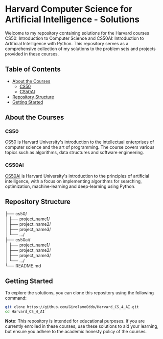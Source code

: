 # Harvard Computer Science for Artificial Intelligence - Solutions 

Welcome to my repository containing solutions for the Harvard courses CS50: Introduction to Computer Science and CS50AI: Introduction to Artificial Intelligence with Python. This repository serves as a comprehensive collection of my solutions to the problem sets and projects provided in these courses.

## Table of Contents
- [About the Courses](#about-the-courses)
  - [CS50](#cs50)
  - [CS50AI](#cs50ai)
- [Repository Structure](#repository-structure)
- [Getting Started](#getting-started)  

## About the Courses

### CS50
[CS50](https://cs50.harvard.edu/x/) is Harvard University's introduction to the intellectual enterprises of computer science and the art of programming. The course covers various topics such as algorithms, data structures and software engineering.

### CS50AI
[CS50AI](https://cs50.harvard.edu/ai/) is Harvard University's introduction to the principles of artificial intelligence, with a focus on implementing algorithms for searching, optimization, machine-learning and deep-learning using Python.

## Repository Structure
├── cs50/  
│ ├── project_name1/  
│ ├── project_name2/  
│ ├── project_name3/  
│ └── .../  
├── cs50ai/  
│ ├── project_name1/  
│ ├── project_name2/  
│ ├── project_name3/  
│ └── .../   
└── README.md  

## Getting Started

To explore the solutions, you can clone this repository using the following command:

```bash
git clone https://github.com/GirolamoOddo/Harvard_CS_4_AI.git
cd Harvard_CS_4_AI
```

__Note:__ This repository is intended for educational purposes. If you are currently enrolled in these courses, use these solutions to aid your learning, but ensure you adhere to the academic honesty policy of the courses.
